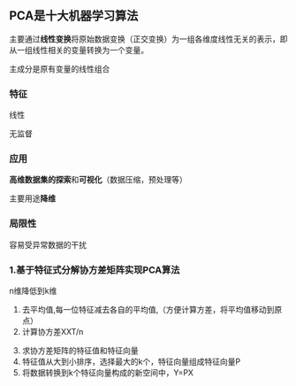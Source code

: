 ## PCA是十大机器学习算法

主要通过**线性变换**将原始数据变换（正交变换）为一组各维度线性无关的表示，即从一组线性相关的变量转换为一个变量。

主成分是原有变量的线性组合

### 特征

线性

无监督

### 应用

**高维数据集的探索**和**可视化**（数据压缩，预处理等）

主要用途**降维**

### 局限性

容易受异常数据的干扰

### 1.基于特征式分解协方差矩阵实现PCA算法

n维降低到k维

1. 去平均值,每一位特征减去各自的平均值,（方便计算方差，将平均值移动到原点）
2. 计算协方差XXT/n

3) 求协方差矩阵的特征值和特征向量
4) 特征值从大到小排序，选择最大的k个，特征向量组成特征向量P
5) 将数据转换到k个特征向量构成的新空间中，Y=PX

